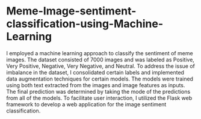 # Meme-Image-sentiment-classification-using-Machine-Learning
I employed a machine learning approach to classify the sentiment of meme images. The dataset consisted of 7000 images and was labeled as Positive, Very Positive, Negative, Very Negative, and Neutral. To address the issue of imbalance in the dataset, I consolidated certain labels and implemented data augmentation techniques for certain models. The models were trained using both text extracted from the images and image features as inputs. The final prediction was determined by taking the mode of the predictions from all of the models. To facilitate user interaction, I utilized the Flask web framework to develop a web application for the image sentiment classification.
